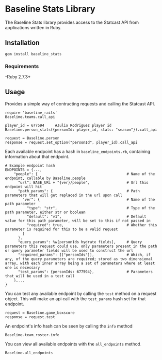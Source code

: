 # Baseline Stats Library
The Baseline Stats library provides access to the Statcast API from applications written in Ruby.

## Installation
```
gem install baseline_stats
```

### Requirements
-Ruby 2.7.3+

## Usage

Provides a simple way of contructing requests and calling the Statcast API.
```
require 'baseline_rails'
Baseline.teams.call_api

player_id = 677594     #Julio Rodriguez player id
Baseline.person_stats({personId: player_id, stats: "season"}).call_api

request = Baseline.person
response = request.set_option("personId", player_id).call_api
```

Each available endpoint has a hash in `baseline_endpoints.rb`, containing information about that endpoint.

```
# Example endpoint hash
ENDPOINTS = {...,
    "people": {                                         # Name of the endpoint, callable by Baseline.people
      "url": BASE_URL + "{ver}/people",                 # Url this endpoint will hit
      "path_params": {                                  # Path parameters that will get replaced in the url upon call
        "ver": {                                        # Name of the path parameter
          "type": "str",                                # Type of the path parameter, either str or boolean
          "default": "v1",                              # Default value for this path parameter, will be set to this if not passed in
          "required": true,                             # Whether this parameter is required for this to be a valid request
        }
      },
      "query_params": %w[personIds hydrate fields],     # Query parameters this request could use, only parameters present in the path or query parameter fields will be used to construct the url
      "required_params": [["personIds"]],               # Which, if any, of the query parameters are required; stored as two dimensional array, with each inner array being a set of parameters where at least one is necessary
      "test_params": {personIds: 677594},               # Parameters that will be used in a test call
    },...
}
```

You can test any available endpoint by calling the `test` method on a request object.  This will make an api call with the `test_params` hash set for that endpoint.
```
request = Baseline.game_boxscore
response = request.test
```

An endpoint's info hash can be seen by calling the `info` method
```
Baseline.team_roster.info
```

You can view all available endpoints with the `all_endpoints` method.
```
Baseline.all_endpoints
```



